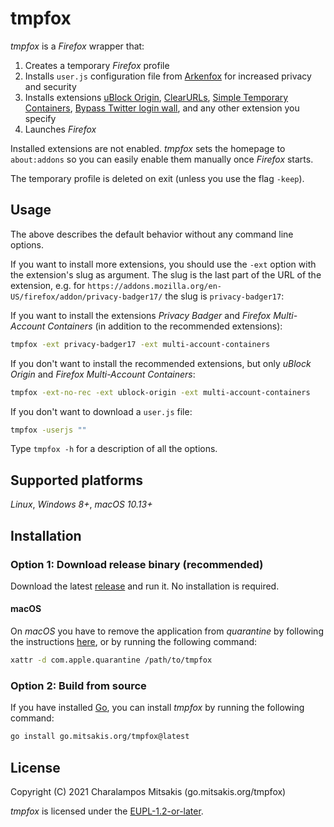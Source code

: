 # tmpfox

*tmpfox* is a *Firefox* wrapper that:

1. Creates a temporary *Firefox* profile
2. Installs `user.js` configuration file from [Arkenfox](https://github.com/arkenfox/user.js) for increased privacy and security
3. Installs extensions [uBlock Origin](https://addons.mozilla.org/en-US/firefox/addon/ublock-origin/), [ClearURLs](https://addons.mozilla.org/en-US/firefox/addon/clearurls/), [Simple Temporary Containers](https://addons.mozilla.org/en-US/firefox/addon/simple-temporary-containers/), [Bypass Twitter login wall](https://addons.mozilla.org/en-US/firefox/addon/bypass-twitter-login-wall/), and any other extension you specify
4. Launches *Firefox*

Installed extensions are not enabled. *tmpfox* sets the homepage to `about:addons` so you can easily enable them manually once *Firefox* starts.

The temporary profile is deleted on exit (unless you use the flag `-keep`).

## Usage

The above describes the default behavior without any command line options.

If you want to install more extensions, you should use the `-ext` option with the extension's slug as argument.
The slug is the last part of the URL of the extension, e.g. for `https://addons.mozilla.org/en-US/firefox/addon/privacy-badger17/` the slug is `privacy-badger17`:

If you want to install the extensions *Privacy Badger* and *Firefox Multi-Account Containers* (in addition to the recommended extensions):
```sh
tmpfox -ext privacy-badger17 -ext multi-account-containers
```

If you don't want to install the recommended extensions, but only *uBlock Origin* and *Firefox Multi-Account Containers*:
```sh
tmpfox -ext-no-rec -ext ublock-origin -ext multi-account-containers
```

If you don't want to download a `user.js` file:
```sh
tmpfox -userjs ""
```

Type `tmpfox -h` for a description of all the options.

## Supported platforms

*Linux*, *Windows 8+*, *macOS 10.13+*

## Installation

### Option 1: Download release binary (recommended)

Download the latest [release](https://github.com/cmitsakis/tmpfox/releases) and run it. No installation is required.

#### macOS

On *macOS* you have to remove the application from *quarantine* by following the instructions [here](https://support.apple.com/guide/mac-help/welcome/mac), or by running the following command:

```sh
xattr -d com.apple.quarantine /path/to/tmpfox
```

### Option 2: Build from source

If you have installed [Go](https://golang.org/), you can install *tmpfox* by running the following command:

```sh
go install go.mitsakis.org/tmpfox@latest
```

## License

Copyright (C) 2021 Charalampos Mitsakis (go.mitsakis.org/tmpfox)

*tmpfox* is licensed under the [EUPL-1.2-or-later](LICENSE).
